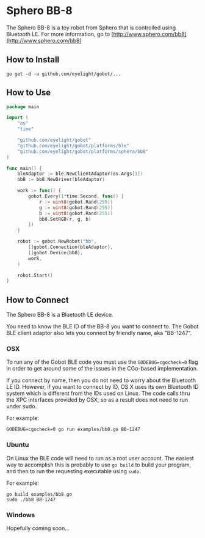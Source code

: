 # Sphero BB-8

The Sphero BB-8 is a toy robot from Sphero that is controlled using Bluetooth LE. For more information, go to [http://www.sphero.com/bb8](http://www.sphero.com/bb8)

## How to Install

```
go get -d -u github.com/eyelight/gobot/...
```

## How to Use

```go
package main

import (
	"os"
	"time"

	"github.com/eyelight/gobot"
	"github.com/eyelight/gobot/platforms/ble"
	"github.com/eyelight/gobot/platforms/sphero/bb8"
)

func main() {
	bleAdaptor := ble.NewClientAdaptor(os.Args[1])
	bb8 := bb8.NewDriver(bleAdaptor)

	work := func() {
		gobot.Every(1*time.Second, func() {
			r := uint8(gobot.Rand(255))
			g := uint8(gobot.Rand(255))
			b := uint8(gobot.Rand(255))
			bb8.SetRGB(r, g, b)
		})
	}

	robot := gobot.NewRobot("bb",
		[]gobot.Connection{bleAdaptor},
		[]gobot.Device{bb8},
		work,
	)

	robot.Start()
}
```

## How to Connect

The Sphero BB-8 is a Bluetooth LE device.

You need to know the BLE ID of the BB-8 you want to connect to. The Gobot BLE client adaptor also lets you connect by friendly name, aka "BB-1247".

### OSX

To run any of the Gobot BLE code you must use the `GODEBUG=cgocheck=0` flag in order to get around some of the issues in the CGo-based implementation.

If you connect by name, then you do not need to worry about the Bluetooth LE ID. However, if you want to connect by ID, OS X uses its own Bluetooth ID system which is different from the IDs used on Linux. The code calls thru the XPC interfaces provided by OSX, so as a result does not need to run under sudo.

For example:

    GODEBUG=cgocheck=0 go run examples/bb8.go BB-1247

### Ubuntu

On Linux the BLE code will need to run as a root user account. The easiest way to accomplish this is probably to use `go build` to build your program, and then to run the requesting executable using `sudo`.

For example:

    go build examples/bb8.go
    sudo ./bb8 BB-1247

### Windows

Hopefully coming soon...

